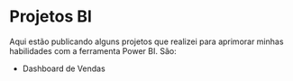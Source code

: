 # Projetos BI
Aqui estão publicando alguns projetos que realizei para aprimorar minhas habilidades com a ferramenta Power BI. São:

- Dashboard de Vendas
